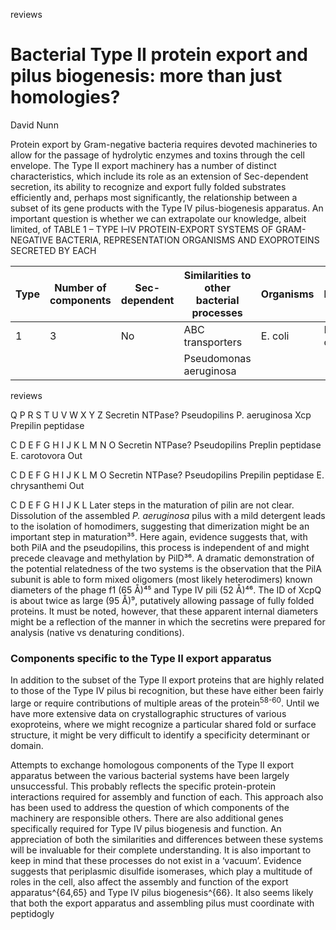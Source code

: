 
reviews

# Bacterial Type II protein export and pilus biogenesis: more than just homologies?

David Nunn

Protein export by Gram-negative bacteria requires devoted machineries to allow for the passage of hydrolytic enzymes and toxins through the cell envelope. The Type II export machinery has a number of distinct characteristics, which include its role as an extension of Sec-dependent secretion, its ability to recognize and export fully folded substrates efficiently and, perhaps most significantly, the relationship between a subset of its gene products with the Type IV pilus-biogenesis apparatus. An important question is whether we can extrapolate our knowledge, albeit limited, of
TABLE 1 – TYPE I–IV PROTEIN-EXPORT SYSTEMS OF GRAM-NEGATIVE BACTERIA, REPRESENTATION ORGANISMS AND EXOPROTEINS SECRETED BY EACH

| Type | Number of components | Sec-dependent | Similarities to other bacterial processes | Organisms | Exoproteins |
|------|-----------------------|---------------|------------------------------------------|-----------|-------------|
| 1    | 3                     | No            | ABC transporters                        | E. coli    | Hemolysin, colicin V |
|      |                       |               | Pseudomonas aeruginosa                  |          
reviews

Q P R S T U V W X Y Z
Secretin NTPase? Pseudopilins P. aeruginosa Xcp
Prepilin peptidase

C D E F G H I J K L M N O
Secretin NTPase? Pseudopilins Preplin peptidase E. carotovora Out

C D E F G H I J K L M O
Secretin NTPase? Pseudopilins Prepilin peptidase E. chrysanthemi Out

C D E F G H I J K L
Later steps in the maturation of pilin are not clear. Dissolution of the assembled *P. aeruginosa* pilus with a mild detergent leads to the isolation of homodimers, suggesting that dimerization might be an important step in maturation³⁵. Here again, evidence suggests that, with both PilA and the pseudopilins, this process is independent of and might precede cleavage and methylation by PilD³⁶. A dramatic demonstration of the potential relatedness of the two systems is the observation that the PilA subunit is able to form mixed oligomers (most likely heterodimers)
known diameters of the phage f1 (65 Å)⁴⁵ and Type IV pili (52 Å)⁴⁶. The ID of XcpQ is about twice as large (95 Å)⁹, putatively allowing passage of fully folded proteins. It must be noted, however, that these apparent internal diameters might be a reflection of the manner in which the secretins were prepared for analysis (native vs denaturing conditions).

### Components specific to the Type II export apparatus

In addition to the subset of the Type II export proteins that are highly related to those of the Type IV pilus bi
recognition, but these have either been fairly large or require contributions of multiple areas of the protein<sup>58-60</sup>. Until we have more extensive data on crystallographic structures of various exoproteins, where we might recognize a particular shared fold or surface structure, it might be very difficult to identify a specificity determinant or domain.

Attempts to exchange homologous components of the Type II export apparatus between the various bacterial systems have been largely unsuccessful. This probably reflects the specific protein-protein interactions required for assembly and function of each. This approach also has been used to address the question of which components of the machinery are responsible
others. There are also additional genes specifically required for Type IV pilus biogenesis and function. An appreciation of both the similarities and differences between these systems will be invaluable for their complete understanding. It is also important to keep in mind that these processes do not exist in a ‘vacuum’. Evidence suggests that periplasmic disulfide isomerases, which play a multitude of roles in the cell, also affect the assembly and function of the export apparatus^{64,65} and Type IV pilus biogenesis^{66}. It also seems likely that both the export apparatus and assembling pilus must coordinate with peptidogly